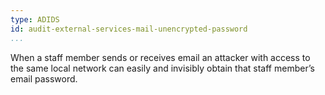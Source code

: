 ```yaml
---
type: ADIDS
id: audit-external-services-mail-unencrypted-password
...
```


When a staff member sends or receives email an attacker with access to the same local network can easily and invisibly obtain that staff member’s email password.
